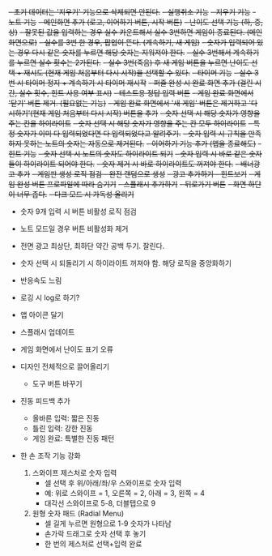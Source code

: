 ~~- 초기 데이터는 '지우기' 기능으로 삭제되면 안된다.~~
~~- 실행취소 기능~~
~~- 지우기 기능~~
~~- 노트 기능~~
~~- 메인화면 추가 (로고, 이어하기 버튼, 시작 버튼)~~
~~- 난이도 선택 기능 (하, 중, 상)~~
~~- 잘못된 값을 입력하는 경우 실수 카운트해서 실수 3번하면 게임이 종료된다. (메인화면으로)~~
~~- 실수를 3번 한 경우, 팝업이 뜬다. (계속하기, 새 게임)~~
~~- 숫자가 입력되어 있는 경우 다시 같은 숫자를 누르면 해당 숫자는 지워져야 한다.~~
~~- 실수 3번해서 계속하기를 누르면 실수 횟수는 2가된다.~~
~~- 실수 3번(죽음) 후 새 게임 버튼을 누르면 난이도 선택 + 재시도 (현재 게임 처음부터 다시 시작)을 선택할 수 있다.~~
~~- 타이머 기능~~
~~- 실수 3번 시 타이머 정지 + 계속하기 시 타이머 재시작~~
~~- 퍼즐 완성 시 완료 화면 추가 (걸린 시간, 실수 횟수, 힌트 사용 여부 표시)~~
~~- 테스트용 정답 입력 버튼~~
~~- 게임 완료 화면에서 '닫기' 버튼 제거. (필요없는 기능)~~
~~- 게임 완료 화면에서 '새 게임' 버튼은 제거하고 '다시하기'(현재 게임 처음부터 다시 시작) 버튼을 추가~~
~~- 숫자 선택 시 해당 숫자가 영향을 주는 칸을 하이라이트~~
~~- 숫자 선택 시 해당 숫자가 영향을 주는 칸 모두 하이라이트~~
~~- 특정 숫자가 이미 다 입력되었다면 다 입력되었다고 알려주기.~~
~~- 숫자 입력 시 규칙을 만족하지 못하는 노트의 숫자는 자동으로 제거된다.~~
~~- 이어하기 기능 추가 (앱을 종료해도)~~
~~- 힌트 기능~~
~~- 숫자 선택 시 노트의 숫자도 하이라이트 되기~~
~~- 숫자 입력 시 바로 같은 숫자들이 하이라이트 되어야 한다.~~
~~- 숫자 제거 시 바로 하이라이트도 꺼져야 한다.~~
~~- 배너광고 추가~~
~~- 게임판 생성 로직 점검 - 완전 랜덤으로 생성~~
~~- 광고 추가하기 - 힌트보기~~
~~- 게임 완성 버튼 프로파일에 따라 숨기기~~
~~- 스플래시 추가하기~~
~~- 뒤로가기 버튼~~
~~- 화면 하단이 너무 좁다.~~
~~- 다크 모드 시 가독성 올리기~~



- 숫자 9개 입력 시 버튼 비활성 로직 점검
- 노트 모드일 경우 버튼 비활성화 제거
- 전면 광고 최상단, 최하단 약간 공백 두기. 잘린다.
- 숫자 선택 시 되돌리기 시 하이라이트 꺼져야 함. 해당 로직을 중앙화하기
- 반응속도 느림


- 로깅 시 log로 하기?

- 앱 아이콘 달기
- 스플래시 업데이트
- 게임 화면에서 난이도 표기 오류
- 디자인 전체적으로 끌어올리기
    - 도구 버튼 바꾸기
- 진동 피드백 추가
    - 올바른 입력: 짧은 진동
    - 틀린 입력: 강한 진동
    - 게임 완료: 특별한 진동 패턴
- 한 손 조작 기능 강화
    1. 스와이프 제스처로 숫자 입력
        - 셀 선택 후 위/아래/좌/우 스와이프로 숫자 입력
        - 예: 위로 스와이프 = 1, 오른쪽 = 2, 아래 = 3, 왼쪽 = 4
        - 대각선 스와이프로 5-8, 더블탭으로 9
    2. 원형 숫자 패드 (Radial Menu)
        - 셀 길게 누르면 원형으로 1-9 숫자가 나타남
        - 손가락 드래그로 숫자 선택 후 놓기
        - 한 번의 제스처로 선택+입력 완료